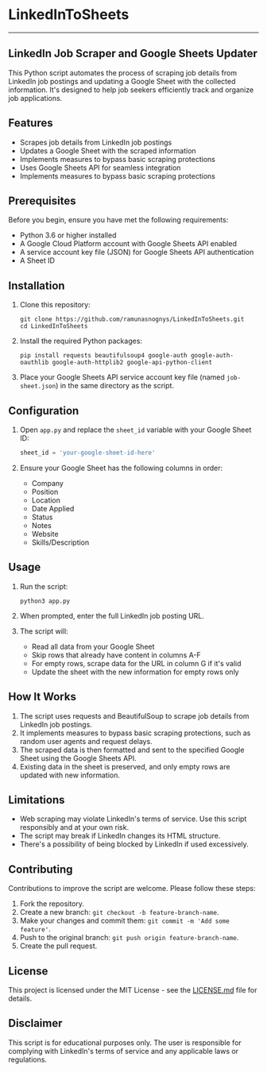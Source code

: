 # LinkedInToSheets
---
 ## LinkedIn Job Scraper and Google Sheets Updater

This Python script automates the process of scraping job details from LinkedIn job postings and updating a Google Sheet with the collected information. It's designed to help job seekers efficiently track and organize job applications.

## Features

- Scrapes job details from LinkedIn job postings
- Updates a Google Sheet with the scraped information
- Implements measures to bypass basic scraping protections
- Uses Google Sheets API for seamless integration
- Implements measures to bypass basic scraping protections

## Prerequisites

Before you begin, ensure you have met the following requirements:

- Python 3.6 or higher installed
- A Google Cloud Platform account with Google Sheets API enabled
- A service account key file (JSON) for Google Sheets API authentication
- A Sheet ID

## Installation

1. Clone this repository:
   ```
   git clone https://github.com/ramunasnognys/LinkedInToSheets.git
   cd LinkedInToSheets
   ```

2. Install the required Python packages:
   ```
   pip install requests beautifulsoup4 google-auth google-auth-oauthlib google-auth-httplib2 google-api-python-client
   ```

3. Place your Google Sheets API service account key file (named `job-sheet.json`) in the same directory as the script.

## Configuration

1. Open `app.py` and replace the `sheet_id` variable with your Google Sheet ID:
   ```python
   sheet_id = 'your-google-sheet-id-here'
   ```

2. Ensure your Google Sheet has the following columns in order:
   - Company
   - Position
   - Location
   - Date Applied
   - Status
   - Notes
   - Website
   - Skills/Description

## Usage

1. Run the script:
   ```
   python3 app.py
   ```

2. When prompted, enter the full LinkedIn job posting URL.

3. The script will:
    - Read all data from your Google Sheet
    - Skip rows that already have content in columns A-F
    - For empty rows, scrape data for the URL in column G if it's valid
    - Update the sheet with the new information for empty rows only

## How It Works
1. The script uses requests and BeautifulSoup to scrape job details from LinkedIn job postings.
2. It implements measures to bypass basic scraping protections, such as random user agents and request delays.
3. The scraped data is then formatted and sent to the specified Google Sheet using the Google Sheets API.
4. Existing data in the sheet is preserved, and only empty rows are updated with new information.

## Limitations

- Web scraping may violate LinkedIn's terms of service. Use this script responsibly and at your own risk.
- The script may break if LinkedIn changes its HTML structure.
- There's a possibility of being blocked by LinkedIn if used excessively.

## Contributing

Contributions to improve the script are welcome. Please follow these steps:

1. Fork the repository.
2. Create a new branch: `git checkout -b feature-branch-name`.
3. Make your changes and commit them: `git commit -m 'Add some feature'`.
4. Push to the original branch: `git push origin feature-branch-name`.
5. Create the pull request.

## License

This project is licensed under the MIT License - see the [LICENSE.md](LICENSE.md) file for details.

## Disclaimer

This script is for educational purposes only. The user is responsible for complying with LinkedIn's terms of service and any applicable laws or regulations.
